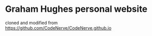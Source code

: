 # Graham Hughes personal website

cloned and modified from https://github.com/CodeNerve/CodeNerve.github.io
